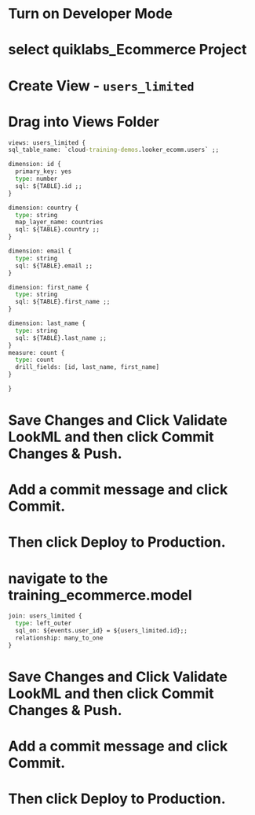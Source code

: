 # Turn on Developer Mode
# select quiklabs_Ecommerce Project

# Create View - ```users_limited```
# Drag into Views Folder

```cmd 
views: users_limited {
sql_table_name: `cloud-training-demos.looker_ecomm.users` ;;

dimension: id {
  primary_key: yes
  type: number
  sql: ${TABLE}.id ;;
}

dimension: country {
  type: string
  map_layer_name: countries
  sql: ${TABLE}.country ;;
}

dimension: email {
  type: string
  sql: ${TABLE}.email ;;
}

dimension: first_name {
  type: string
  sql: ${TABLE}.first_name ;;
}

dimension: last_name {
  type: string
  sql: ${TABLE}.last_name ;;
}
measure: count {
  type: count
  drill_fields: [id, last_name, first_name]
}

}
```

# Save Changes and Click Validate LookML and then click Commit Changes & Push.

# Add a commit message and click Commit.

# Then click Deploy to Production.

# navigate to the training_ecommerce.model

```cmd
join: users_limited {
  type: left_outer
  sql_on: ${events.user_id} = ${users_limited.id};;
  relationship: many_to_one
}
```

# Save Changes and Click Validate LookML and then click Commit Changes & Push.

# Add a commit message and click Commit.

# Then click Deploy to Production.
